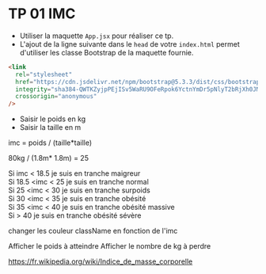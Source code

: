 # TP 01 IMC

- Utiliser la maquette <code>App.jsx</code> pour réaliser ce tp.
- L'ajout de la ligne suivante dans le <code>head</code> de votre <code>index.html</code> permet d'utiliser les classe Bootstrap de la maquette fournie.

```html
<link
  rel="stylesheet"
  href="https://cdn.jsdelivr.net/npm/bootstrap@5.3.3/dist/css/bootstrap.min.css"
  integrity="sha384-QWTKZyjpPEjISv5WaRU9OFeRpok6YctnYmDr5pNlyT2bRjXh0JMhjY6hW+ALEwIH"
  crossorigin="anonymous"
/>
```

- Saisir le poids en kg
- Saisir la taille en m

imc = poids / (taille\*taille)

80kg / (1.8m\* 1.8m) = 25

Si imc < 18.5 je suis en tranche maigreur  
Si 18.5 <imc < 25 je suis en tranche normal  
Si 25 <imc < 30 je suis en tranche surpoids  
Si 30 <imc < 35 je suis en tranche obésité  
Si 35 <imc < 40 je suis en tranche obésité massive  
Si > 40 je suis en tranche obésité sévère

changer les couleur className en fonction de l'imc

Afficher le poids à atteindre
Afficher le nombre de kg à perdre

https://fr.wikipedia.org/wiki/Indice_de_masse_corporelle
